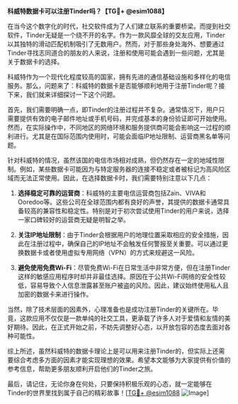 **科威特数据卡可以注册Tinder吗？【TG💪+ @esim1088】**

在当今这个数字化的时代，社交软件成为了人们建立联系的重要桥梁。而提到社交软件，Tinder无疑是一个绕不开的名字。作为一款风靡全球的交友应用，Tinder以其独特的滑动匹配机制吸引了无数用户。然而，对于那些身处海外、想要通过Tinder寻找志同道合的朋友的人来说，注册和使用可能会遇到一些问题，尤其是关于数据卡的选择。

科威特作为一个现代化程度较高的国家，拥有先进的通信基础设施和多样化的电信服务。那么，问题来了：科威特的数据卡是否能够顺利地用于注册Tinder呢？接下来，我们就来详细探讨一下这个问题。

首先，我们需要明确一点，即Tinder的注册过程并不复杂。通常情况下，用户只需要提供有效的电子邮件地址或手机号码，并完成基本的身份验证即可开始使用。然而，在实际操作中，不同地区的网络环境和服务提供商可能会影响这一过程的顺利进行。尤其是在国际范围内使用时，可能会面临IP地址限制、运营商黑名单等问题。

针对科威特的情况，虽然该国的电信市场相对成熟，但仍然存在一定的地域性限制。例如，某些数据卡可能因为与特定服务器的连接不稳定或者被标记为高风险区域而无法正常使用。因此，在选择数据卡时，我们需要特别注意以下几点：

1. **选择稳定可靠的运营商**：科威特的主要电信运营商包括Zain、VIVA和Ooredoo等。这些公司在全球范围内都有良好的声誉，其提供的数据卡通常具备较高的兼容性和稳定性。特别是对于初次尝试使用Tinder的用户来说，选择一家口碑较好的运营商无疑是明智之举。

2. **关注IP地址限制**：由于Tinder会根据用户的地理位置采取相应的安全措施，因此在注册过程中，确保自己的IP地址不会触发任何警报至关重要。可以通过更换数据卡或者使用虚拟专用网络（VPN）的方式来规避这一风险。

3. **避免使用免费Wi-Fi**：尽管免费Wi-Fi在日常生活中非常方便，但在注册Tinder这样的敏感应用程序时却并非最佳选择。原因在于公共Wi-Fi网络的安全性较低，容易导致个人信息泄露甚至账户被盗的风险。因此，建议始终使用私人且加密的数据卡来进行操作。

当然，除了技术层面的因素外，心理准备也是成功注册Tinder的关键所在。毕竟，这款应用不仅仅是一款单纯的社交工具，更承载了许多人对于爱情和友情的美好期待。因此，在正式开始之前，不妨先调整好心态，以开放包容的态度去面对各种可能性。

综上所述，虽然科威特的数据卡理论上是可以用来注册Tinder的，但实际上还需要综合考虑多方面的因素才能实现理想的效果。希望本文能够为大家提供有价值的参考信息，帮助更多朋友顺利开启他们的Tinder之旅。

最后，请记住，无论你身在何处，只要保持积极乐观的心态，就一定能够在Tinder的世界里找到属于自己的精彩故事！[[TG💪+ @esim1088](https://t.me/s/esim1088) ![Image](https://i.postimg.cc/4NQfJmqS/Snipaste-2025-05-13-00-14-12.png)]